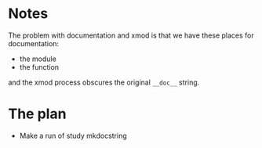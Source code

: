 # Notes

The problem with documentation and xmod is that we have these places for documentation:


- the module
- the function

and the xmod process obscures the original `__doc__` string.


# The plan

* Make a run of
study mkdocstring
